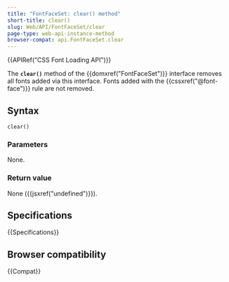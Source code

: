 ```yaml
---
title: "FontFaceSet: clear() method"
short-title: clear()
slug: Web/API/FontFaceSet/clear
page-type: web-api-instance-method
browser-compat: api.FontFaceSet.clear
---
```


{{APIRef("CSS Font Loading API")}}

The **`clear()`** method of the {{domxref("FontFaceSet")}} interface removes all fonts added via this interface. Fonts added with the {{cssxref("@font-face")}} rule are not removed.

## Syntax

```js-nolint
clear()
```

### Parameters

None.

### Return value

None ({{jsxref("undefined")}}).

## Specifications

{{Specifications}}

## Browser compatibility

{{Compat}}

